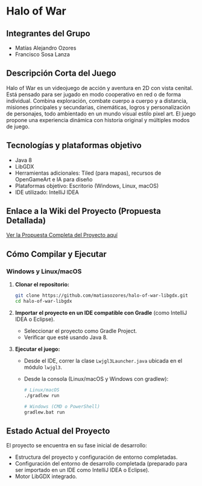 # Halo of War

## Integrantes del Grupo
- Matías Alejandro Ozores  
- Francisco Sosa Lanza  

## Descripción Corta del Juego
Halo of War es un videojuego de acción y aventura en 2D con vista cenital. Está pensado para ser jugado en modo cooperativo en red o de forma individual. Combina exploración, combate cuerpo a cuerpo y a distancia, misiones principales y secundarias, cinemáticas, logros y personalización de personajes, todo ambientado en un mundo visual estilo pixel art. El juego propone una experiencia dinámica con historia original y múltiples modos de juego.

## Tecnologías y plataformas objetivo
- Java 8
- LibGDX
- Herramientas adicionales: Tiled (para mapas), recursos de OpenGameArt e IA para diseño
- Plataformas objetivo: Escritorio (Windows, Linux, macOS)
- IDE utilizado: IntelliJ IDEA

## Enlace a la Wiki del Proyecto (Propuesta Detallada)
[Ver la Propuesta Completa del Proyecto aquí](https://github.com/matiasozores/halo-of-war-libgdx/wiki)

## Cómo Compilar y Ejecutar

### Windows y Linux/macOS
1. **Clonar el repositorio:**
   ```bash
   git clone https://github.com/matiasozores/halo-of-war-libgdx.git
   cd halo-of-war-libgdx
   ```

2. **Importar el proyecto en un IDE compatible con Gradle** (como IntelliJ IDEA o Eclipse).  
   - Seleccionar el proyecto como Gradle Project.  
   - Verificar que esté usando Java 8.  

3. **Ejecutar el juego:**
   - Desde el IDE, correr la clase `Lwjgl3Launcher.java` ubicada en el módulo `lwjgl3`.
   - Desde la consola (Linux/macOS y Windows con gradlew):

       ```bash
      # Linux/macOS
      ./gradlew run
      
      # Windows (CMD o PowerShell)
      gradlew.bat run
       ```

## Estado Actual del Proyecto
El proyecto se encuentra en su fase inicial de desarrollo:
- Estructura del proyecto y configuración de entorno completadas.
- Configuración del entorno de desarrollo completada (preparado para ser importado en un IDE como IntelliJ IDEA o Eclipse).
- Motor LibGDX integrado.

